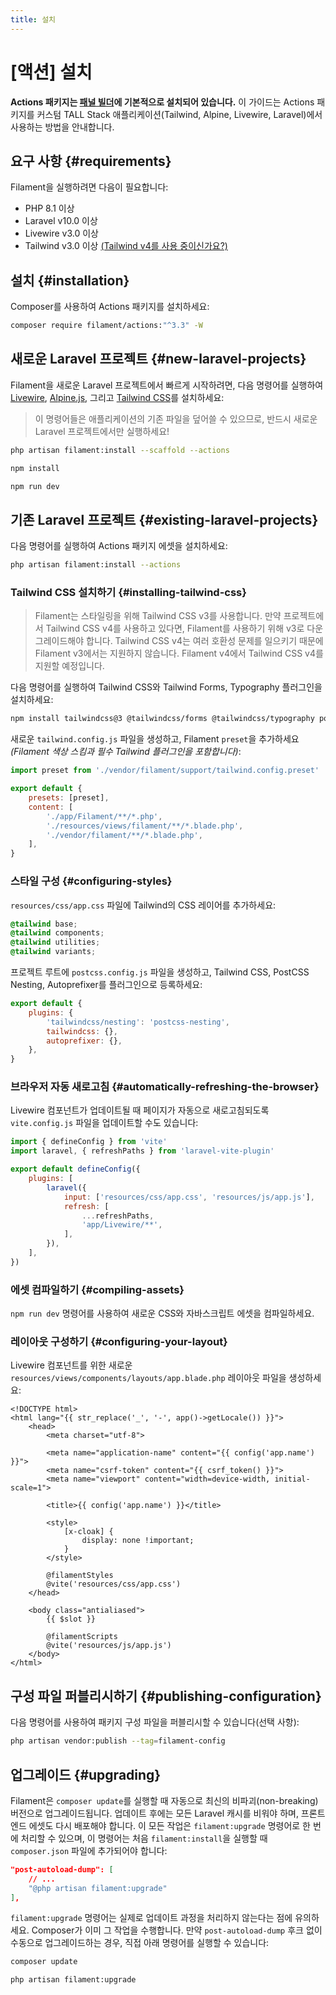 ```yaml
---
title: 설치
---
```

# [액션] 설치
**Actions 패키지는 [패널 빌더](/filament/3.x/panels/getting-started)에 기본적으로 설치되어 있습니다.** 이 가이드는 Actions 패키지를 커스텀 TALL Stack 애플리케이션(Tailwind, Alpine, Livewire, Laravel)에서 사용하는 방법을 안내합니다.

## 요구 사항 {#requirements}

Filament을 실행하려면 다음이 필요합니다:

- PHP 8.1 이상
- Laravel v10.0 이상
- Livewire v3.0 이상
- Tailwind v3.0 이상 [(Tailwind v4를 사용 중이신가요?)](#installing-tailwind-css)

## 설치 {#installation}

Composer를 사용하여 Actions 패키지를 설치하세요:

```bash
composer require filament/actions:"^3.3" -W
```

## 새로운 Laravel 프로젝트 {#new-laravel-projects}

Filament을 새로운 Laravel 프로젝트에서 빠르게 시작하려면, 다음 명령어를 실행하여 [Livewire](https://livewire.laravel.com), [Alpine.js](https://alpinejs.dev), 그리고 [Tailwind CSS](https://tailwindcss.com)를 설치하세요:

> 이 명령어들은 애플리케이션의 기존 파일을 덮어쓸 수 있으므로, 반드시 새로운 Laravel 프로젝트에서만 실행하세요!

```bash
php artisan filament:install --scaffold --actions

npm install

npm run dev
```

## 기존 Laravel 프로젝트 {#existing-laravel-projects}

다음 명령어를 실행하여 Actions 패키지 에셋을 설치하세요:

```bash
php artisan filament:install --actions
```

### Tailwind CSS 설치하기 {#installing-tailwind-css}

> Filament는 스타일링을 위해 Tailwind CSS v3를 사용합니다. 만약 프로젝트에서 Tailwind CSS v4를 사용하고 있다면, Filament를 사용하기 위해 v3로 다운그레이드해야 합니다. Tailwind CSS v4는 여러 호환성 문제를 일으키기 때문에 Filament v3에서는 지원하지 않습니다. Filament v4에서 Tailwind CSS v4를 지원할 예정입니다.

다음 명령어를 실행하여 Tailwind CSS와 Tailwind Forms, Typography 플러그인을 설치하세요:

```bash
npm install tailwindcss@3 @tailwindcss/forms @tailwindcss/typography postcss postcss-nesting autoprefixer --save-dev
```

새로운 `tailwind.config.js` 파일을 생성하고, Filament `preset`을 추가하세요 *(Filament 색상 스킴과 필수 Tailwind 플러그인을 포함합니다)*:

```js
import preset from './vendor/filament/support/tailwind.config.preset'

export default {
    presets: [preset],
    content: [
        './app/Filament/**/*.php',
        './resources/views/filament/**/*.blade.php',
        './vendor/filament/**/*.blade.php',
    ],
}
```

### 스타일 구성 {#configuring-styles}

`resources/css/app.css` 파일에 Tailwind의 CSS 레이어를 추가하세요:

```css
@tailwind base;
@tailwind components;
@tailwind utilities;
@tailwind variants;
```

프로젝트 루트에 `postcss.config.js` 파일을 생성하고, Tailwind CSS, PostCSS Nesting, Autoprefixer를 플러그인으로 등록하세요:

```js
export default {
    plugins: {
        'tailwindcss/nesting': 'postcss-nesting',
        tailwindcss: {},
        autoprefixer: {},
    },
}
```

### 브라우저 자동 새로고침 {#automatically-refreshing-the-browser}
Livewire 컴포넌트가 업데이트될 때 페이지가 자동으로 새로고침되도록 `vite.config.js` 파일을 업데이트할 수도 있습니다:

```js
import { defineConfig } from 'vite'
import laravel, { refreshPaths } from 'laravel-vite-plugin'

export default defineConfig({
    plugins: [
        laravel({
            input: ['resources/css/app.css', 'resources/js/app.js'],
            refresh: [
                ...refreshPaths,
                'app/Livewire/**',
            ],
        }),
    ],
})
```

### 에셋 컴파일하기 {#compiling-assets}

`npm run dev` 명령어를 사용하여 새로운 CSS와 자바스크립트 에셋을 컴파일하세요.

### 레이아웃 구성하기 {#configuring-your-layout}

Livewire 컴포넌트를 위한 새로운 `resources/views/components/layouts/app.blade.php` 레이아웃 파일을 생성하세요:

```blade
<!DOCTYPE html>
<html lang="{{ str_replace('_', '-', app()->getLocale()) }}">
    <head>
        <meta charset="utf-8">

        <meta name="application-name" content="{{ config('app.name') }}">
        <meta name="csrf-token" content="{{ csrf_token() }}">
        <meta name="viewport" content="width=device-width, initial-scale=1">

        <title>{{ config('app.name') }}</title>

        <style>
            [x-cloak] {
                display: none !important;
            }
        </style>

        @filamentStyles
        @vite('resources/css/app.css')
    </head>

    <body class="antialiased">
        {{ $slot }}

        @filamentScripts
        @vite('resources/js/app.js')
    </body>
</html>
```

## 구성 파일 퍼블리시하기 {#publishing-configuration}

다음 명령어를 사용하여 패키지 구성 파일을 퍼블리시할 수 있습니다(선택 사항):

```bash
php artisan vendor:publish --tag=filament-config
```

## 업그레이드 {#upgrading}

Filament은 `composer update`를 실행할 때 자동으로 최신의 비파괴(non-breaking) 버전으로 업그레이드됩니다. 업데이트 후에는 모든 Laravel 캐시를 비워야 하며, 프론트엔드 에셋도 다시 배포해야 합니다. 이 모든 작업은 `filament:upgrade` 명령어로 한 번에 처리할 수 있으며, 이 명령어는 처음 `filament:install`을 실행할 때 `composer.json` 파일에 추가되어야 합니다:

```json
"post-autoload-dump": [
    // ...
    "@php artisan filament:upgrade"
],
```

`filament:upgrade` 명령어는 실제로 업데이트 과정을 처리하지 않는다는 점에 유의하세요. Composer가 이미 그 작업을 수행합니다. 만약 `post-autoload-dump` 후크 없이 수동으로 업그레이드하는 경우, 직접 아래 명령어를 실행할 수 있습니다:

```bash
composer update

php artisan filament:upgrade
```
